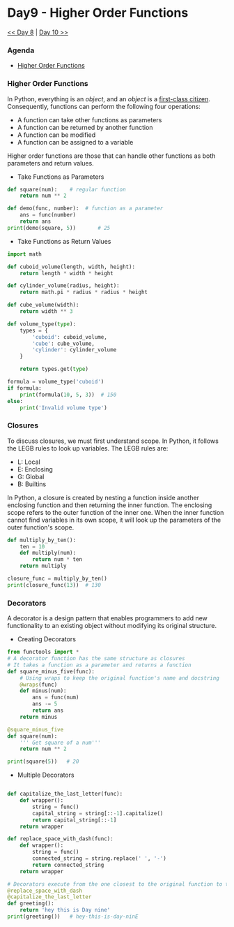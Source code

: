 # Day9 - Higher Order Functions
[<< Day 8](../Day8/Day8.md)  |  [Day 10 >>](../Day10/Day10.md)

### Agenda
- [Higher Order Functions](#higher-order-functions)

### Higher Order Functions
In Python, everything is an _object_, and an _object_ is a [first-class citizen](https://en.wikipedia.org/wiki/First-class_citizen). Consequently, functions can perform the following four operations:

- A function can take other functions as parameters
- A function can be returned by another function
- A function can be modified
- A function can be assigned to a variable

Higher order functions are those that can handle other functions as both parameters and return values.

- Take Functions as Parameters

```python
def square(num):    # regular function
    return num ** 2

def demo(func, number):  # function as a parameter
    ans = func(number)
    return ans
print(demo(square, 5))       # 25
```

- Take Functions as Return Values

```python
import math

def cuboid_volume(length, width, height):
    return length * width * height

def cylinder_volume(radius, height):
    return math.pi * radius * radius * height

def cube_volume(width):
    return width ** 3

def volume_type(type):
    types = {
        'cuboid': cuboid_volume,
        'cube': cube_volume,
        'cylinder': cylinder_volume
    }

    return types.get(type)

formula = volume_type('cuboid')
if formula:
    print(formula(10, 5, 3))  # 150
else:
    print('Invalid volume type')
```

### Closures

To discuss closures, we must first understand scope. In Python, it follows the LEGB rules to look up variables. The LEGB rules are:

- L: Local
- E: Enclosing
- G: Global
- B: Builtins

In Python, a closure is created by nesting a function inside another enclosing function and then returning the inner function. The enclosing scope refers to the outer function of the inner one. When the inner function cannot find variables in its own scope, it will look up the parameters of the outer function's scope.

```python
def multiply_by_ten():
    ten = 10
    def multiply(num):
        return num * ten
    return multiply

closure_func = multiply_by_ten()
print(closure_func(13))  # 130
```

### Decorators

A decorator is a design pattern that enables programmers to add new functionality to an existing object without modifying its original structure.

- Creating Decorators
```python
from functools import *
# A decorator function has the same structure as closures
# It takes a function as a parameter and returns a function
def square_minus_five(func):
    # Using wraps to keep the original function's name and docstring
    @wraps(func)
    def minus(num):
        ans = func(num)
        ans -= 5
        return ans
    return minus

@square_minus_five
def square(num):
    ''' Get square of a num'''
    return num ** 2

print(square(5))   # 20
```

- Multiple Decorators

```python

def capitalize_the_last_letter(func):
    def wrapper():
        string = func()
        capital_string = string[::-1].capitalize()
        return capital_string[::-1]
    return wrapper

def replace_space_with_dash(func):
    def wrapper():
        string = func()
        connected_string = string.replace(' ', '-')
        return connected_string
    return wrapper

# Decorators execute from the one closest to the original function to the farthest.
@replace_space_with_dash
@capitalize_the_last_letter
def greeting():
    return 'hey this is Day nine'
print(greeting())   # hey-this-is-day-ninE
```
